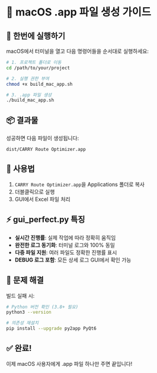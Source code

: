 # 🍎 macOS .app 파일 생성 가이드

## 🚀 한번에 실행하기

macOS에서 터미널을 열고 다음 명령어들을 순서대로 실행하세요:

```bash
# 1. 프로젝트 폴더로 이동
cd /path/to/your/project

# 2. 실행 권한 부여
chmod +x build_mac_app.sh

# 3. .app 파일 생성
./build_mac_app.sh
```

## 📦 결과물

성공하면 다음 파일이 생성됩니다:
```
dist/CARRY Route Optimizer.app
```

## 🎯 사용법

1. `CARRY Route Optimizer.app`을 Applications 폴더로 복사
2. 더블클릭으로 실행
3. GUI에서 Excel 파일 처리

## ⚡ gui_perfect.py 특징

- **실시간 진행률**: 실제 작업에 따라 정확히 움직임
- **완전한 로그 동기화**: 터미널 로그와 100% 동일
- **다중 파일 지원**: 여러 파일도 정확한 진행률 표시
- **DEBUG 로그 포함**: 모든 상세 로그 GUI에서 확인 가능

## 🔧 문제 해결

빌드 실패 시:
```bash
# Python 버전 확인 (3.8+ 필요)
python3 --version

# 의존성 재설치
pip install --upgrade py2app PyQt6
```

## ✅ 완료!

이제 macOS 사용자에게 .app 파일 하나만 주면 끝입니다!
